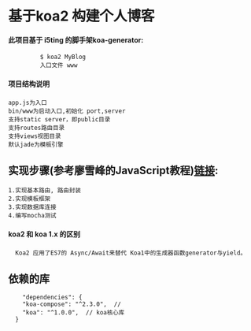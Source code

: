 基于koa2 构建个人博客
========================

#### 此项目基于 i5ting 的脚手架koa-generator:
             $ koa2 MyBlog
             入口文件 www
             
#### 项目结构说明  
    app.js为入口
    bin/www为启动入口,初始化 port,server
    支持static server，即public目录
    支持routes路由目录
    支持views视图目录
    默认jade为模板引擎
             
## 实现步骤(参考廖雪峰的JavaScript教程)[链接](http://www.liaoxuefeng.com/wiki/001434446689867b27157e896e74d51a89c25cc8b43bdb3000/001472286125147031e735933574ae099842afd31be80d1000):
```
1.实现基本路由, 路由封装
2.实现模板框架
3.实现数据库连接
4.编写mocha测试
```

#### koa2 和 koa 1.x 的区别
      Koa2 应用了ES7的 Async/Await来替代 Koa1中的生成器函数generator与yield。
      
## 依赖的库
```
    "dependencies": {
    "koa-compose": "^2.3.0",  // 
    "koa": "^1.0.0",  // koa核心库
  }
  ```
